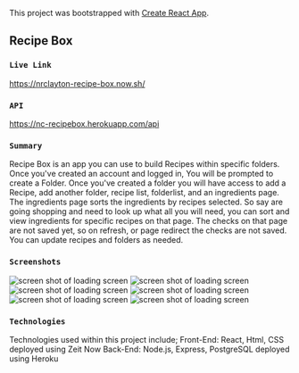 This project was bootstrapped with [Create React App](https://github.com/facebook/create-react-app).

## Recipe Box
### `Live Link`
https://nrclayton-recipe-box.now.sh/
### `API`
https://nc-recipebox.herokuapp.com/api
### `Summary`
Recipe Box is an app you can use to build Recipes within specific folders. Once you've created an account and logged in, You will be prompted to create a Folder. Once you've created a folder you will have access to add a Recipe, add another folder, recipe list, folderlist, and an ingredients page. 
The ingredients page sorts the ingredients by recipes selected. So say are going shopping and need to look up what all you will need, you can sort and view ingredients for specific recipes on that page. The checks on that page are not saved yet, so on refresh, or page redirect the checks are not saved.
You can update recipes and folders as needed. 
### `Screenshots`
![screen shot of loading screen](https://nclayt0n.github.io/recipe-box/src/images/landingscreen.png "App Landing Page")
![screen shot of loading screen](https://nclayt0n.github.io/recipe-box/src/images/laptopHome.png "App Home Page")
![screen shot of loading screen](https://nclayt0n.github.io/recipe-box/src/images/folderList.png "App Folder List Page")
![screen shot of loading screen](https://nclayt0n.github.io/recipe-box/src/images/ingredients.png "App Ingredients Page")
![screen shot of loading screen](https://nclayt0n.github.io/recipe-box/src/images/RecipeList.png "App Recipe List Page")
![screen shot of loading screen](https://nclayt0n.github.io/recipe-box/src/images/recipeWithNav.png "App Recipe Page")
### `Technologies`
Technologies used within this project include;
Front-End: React, Html, CSS
deployed using Zeit Now
Back-End: Node.js, Express, PostgreSQL
deployed using Heroku
